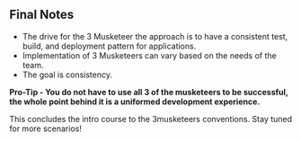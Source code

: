 
## Final Notes
* The drive for the 3 Musketeer the approach is to have a consistent test, build, and deployment pattern for applications. 
* Implementation of 3 Musketeers can vary based on the needs of the team. 
* The goal is consistency.

**Pro-Tip - You do not have to use all 3 of the musketeers to be successful, the whole point behind it is a uniformed development experience.**

This concludes the intro course to the 3musketeers conventions. Stay tuned for more scenarios! 